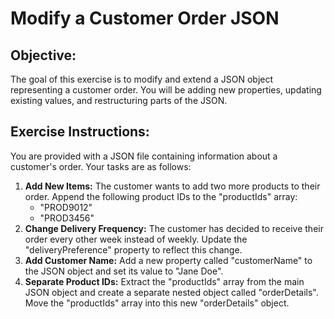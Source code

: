 # Modify a Customer Order JSON

## Objective:

The goal of this exercise is to modify and extend a JSON object representing a customer order. You will be adding new properties, updating existing values, and restructuring parts of the JSON.


## Exercise Instructions:

You are provided with a JSON file containing information about a customer's order. Your tasks are as follows:

1. **Add New Items:** The customer wants to add two more products to their order. Append the following product IDs to the "productIds" array:
    - "PROD9012"
    - "PROD3456"
2. **Change Delivery Frequency:** The customer has decided to receive their order every other week instead of weekly. Update the "deliveryPreference" property to reflect this change.
3. **Add Customer Name:** Add a new property called "customerName" to the JSON object and set its value to "Jane Doe".
4. **Separate Product IDs:** Extract the "productIds" array from the main JSON object and create a separate nested object called "orderDetails".  Move the "productIds" array into this new "orderDetails" object.



